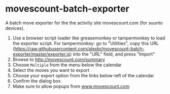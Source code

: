 # movescount-batch-exporter
A batch move exporter for the the activity site movescount.com (for suunto devices).

1. Use a browser script loader like greasemonkey or tampermonkey to load the exporter script. For tampermonkey: go to "Utilities", copy this URL (https://raw.githubusercontent.com/alexbr/movescount-batch-exporter/master/exporter.js) into the "URL" field, and press "Import"
1. Browse to http://movescount.com/summary
1. Choose `Multiple` from the menu below the calendar
1. Select the moves you want to export
1. Choose your export option from the links below-left of the calendar
1. Confirm the dialog box
1. Make sure to allow popups from www.movescount.com
